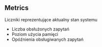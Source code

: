 ## Metrics
Liczniki reprezentujące aktualny stan systemu

- Liczba obsłużonych zapytań
- Poziom użycia pamięci
- Opóźnienia obsługiwanych zapytań
